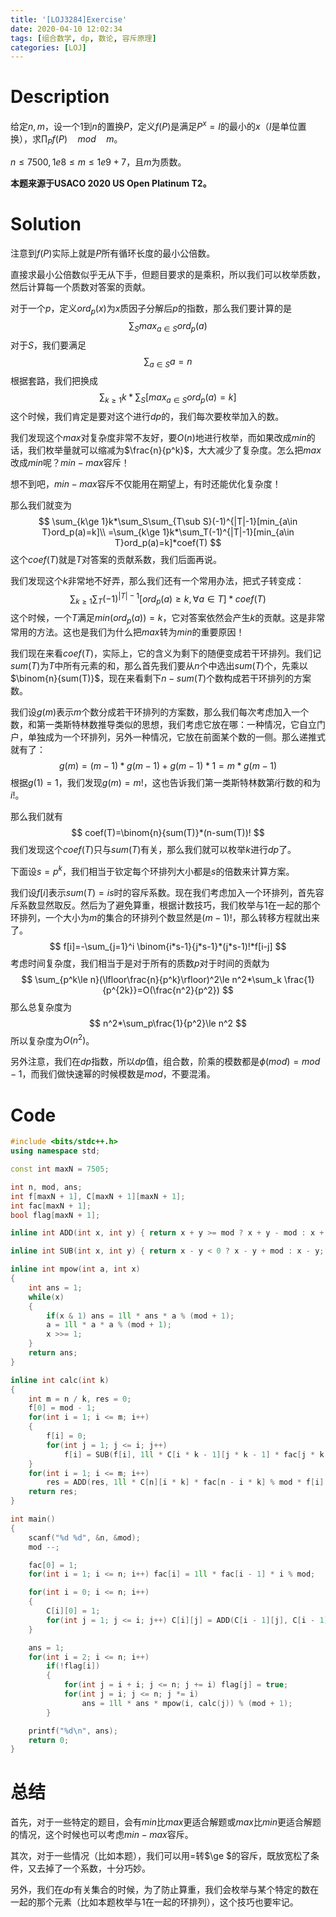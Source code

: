 ```yaml
---
title: '[LOJ3284]Exercise'
date: 2020-04-10 12:02:34
tags: [组合数学, dp, 数论, 容斥原理]
categories: [LOJ]
---
```


# Description

给定$n,m$，设一个$1$到$n$的置换$P$，定义$f(P)$是满足$P^x=I$的最小的$x$（$I$是单位置换），求$\prod_P f(P)\quad mod\quad m$。

$n\le 7500,1e8\le m\le 1e9+7$，且$m$为质数。

**本题来源于USACO 2020 US Open Platinum T2。**

<!--more-->

# Solution

注意到$f(P)$实际上就是$P$所有循环长度的最小公倍数。

直接求最小公倍数似乎无从下手，但题目要求的是乘积，所以我们可以枚举质数，然后计算每一个质数对答案的贡献。

对于一个$p$，定义$ord_p(x)$为$x$质因子分解后$p$的指数，那么我们要计算的是
$$
\sum_Smax_{a\in S} ord_p(a)
$$
对于$S$，我们要满足
$$
\sum_{a\in S}a=n
$$
根据套路，我们把换成
$$
\sum_{k\ge 1}k*\sum_S[max_{a\in S}ord_p(a)=k]
$$
这个时候，我们肯定是要对这个进行$dp$的，我们每次要枚举加入的数。

我们发现这个$max$对复杂度非常不友好，要$O(n)$地进行枚举，而如果改成$min$的话，我们枚举量就可以缩减为$\frac{n}{p^k}$，大大减少了复杂度。怎么把$max$改成$min$呢？$min-max$容斥！

想不到吧，$min-max$容斥不仅能用在期望上，有时还能优化复杂度！

那么我们就变为
$$
\sum_{k\ge 1}k*\sum_S\sum_{T\sub S}(-1)^{|T|-1}[min_{a\in T}ord_p(a)=k]\\
=\sum_{k\ge 1}k*\sum_T(-1)^{|T|-1}[min_{a\in T}ord_p(a)=k]*coef(T)
$$
这个$coef(T)$就是$T$对答案的贡献系数，我们后面再说。

我们发现这个$k$非常地不好弄，那么我们还有一个常用办法，把式子转变成：
$$
\sum_{k\ge 1}\sum_T(-1)^{|T|-1}[ord_p(a)\ge k,\forall a\in T]*coef(T)
$$
这个时候，一个$T$满足$min(ord_p(a))=k$，它对答案依然会产生$k$的贡献。这是非常常用的方法。这也是我们为什么把$max$转为$min$的重要原因！

我们现在来看$coef(T)$，实际上，它的含义为剩下的随便变成若干环排列。我们记$sum(T)$为$T$中所有元素的和，那么首先我们要从$n$个中选出$sum(T)$个，先乘以$\binom{n}{sum(T)}$，现在来看剩下$n-sum(T)$个数构成若干环排列的方案数。

我们设$g(m)$表示$m$个数分成若干环排列的方案数，那么我们每次考虑加入一个数，和第一类斯特林数推导类似的思想，我们考虑它放在哪：一种情况，它自立门户，单独成为一个环排列，另外一种情况，它放在前面某个数的一侧。那么递推式就有了：
$$
g(m)=(m-1)*g(m-1)+g(m-1)*1=m*g(m-1)
$$
根据$g(1)=1$，我们发现$g(m)=m!$，这也告诉我们第一类斯特林数第$i$行数的和为$i!$。

那么我们就有
$$
coef(T)=\binom{n}{sum(T)}*(n-sum(T))!
$$
我们发现这个$coef(T)$只与$sum(T)$有关，那么我们就可以枚举$k$进行$dp$了。

下面设$s=p^k$，我们相当于钦定每个环排列大小都是$s$的倍数来计算方案。

我们设$f[i]$表示$sum(T)=is$时的容斥系数。现在我们考虑加入一个环排列，首先容斥系数显然取反。然后为了避免算重，根据计数技巧，我们枚举与$1$在一起的那个环排列，一个大小为$m$的集合的环排列个数显然是$(m-1)!$，那么转移方程就出来了。
$$
f[i]=-\sum_{j=1}^i \binom{i*s-1}{j*s-1}*(j*s-1)!*f[i-j]
$$
考虑时间复杂度，我们相当于是对于所有的质数$p$对于时间的贡献为
$$
\sum_{p^k\le n}(\lfloor\frac{n}{p^k}\rfloor)^2\le n^2*\sum_k \frac{1}{p^{2k}}=O(\frac{n^2}{p^2})
$$
那么总复杂度为
$$
n^2*\sum_p\frac{1}{p^2}\le n^2
$$
所以复杂度为$O(n^2)$。

另外注意，我们在$dp$指数，所以$dp$值，组合数，阶乘的模数都是$\phi(mod)=mod-1$，而我们做快速幂的时候模数是$mod$，不要混淆。

# Code

```c++
#include <bits/stdc++.h>
using namespace std;

const int maxN = 7505;

int n, mod, ans;
int f[maxN + 1], C[maxN + 1][maxN + 1];
int fac[maxN + 1];
bool flag[maxN + 1];

inline int ADD(int x, int y) { return x + y >= mod ? x + y - mod : x + y; }

inline int SUB(int x, int y) { return x - y < 0 ? x - y + mod : x - y; }

inline int mpow(int a, int x)
{
	int ans = 1;
	while(x)
	{
		if(x & 1) ans = 1ll * ans * a % (mod + 1);
		a = 1ll * a * a % (mod + 1);
		x >>= 1;
	}
	return ans;
}

inline int calc(int k)
{
	int m = n / k, res = 0;
	f[0] = mod - 1;
	for(int i = 1; i <= m; i++)
	{
		f[i] = 0;
		for(int j = 1; j <= i; j++)
			f[i] = SUB(f[i], 1ll * C[i * k - 1][j * k - 1] * fac[j * k - 1] % mod * f[i - j] % mod); 
	}
	for(int i = 1; i <= m; i++)
		res = ADD(res, 1ll * C[n][i * k] * fac[n - i * k] % mod * f[i] % mod);
	return res;
}

int main()
{
	scanf("%d %d", &n, &mod);
	mod --;

	fac[0] = 1;
	for(int i = 1; i <= n; i++) fac[i] = 1ll * fac[i - 1] * i % mod;

	for(int i = 0; i <= n; i++)
	{
		C[i][0] = 1;
		for(int j = 1; j <= i; j++) C[i][j] = ADD(C[i - 1][j], C[i - 1][j - 1]);
	}

	ans = 1;
	for(int i = 2; i <= n; i++)
		if(!flag[i])
		{
			for(int j = i + i; j <= n; j += i) flag[j] = true;
			for(int j = i; j <= n; j *= i)
				ans = 1ll * ans * mpow(i, calc(j)) % (mod + 1);
		}

	printf("%d\n", ans);
	return 0;
}
```

# 总结

首先，对于一些特定的题目，会有$min$比$max$更适合解题或$max$比$min$更适合解题的情况，这个时候也可以考虑$min-max$容斥。

其次，对于一些情况（比如本题），我们可以用$=$转$\ge $的容斥，既放宽松了条件，又去掉了一个系数，十分巧妙。

另外，我们在$dp$有关集合的时候，为了防止算重，我们会枚举与某个特定的数在一起的那个元素（比如本题枚举与$1$在一起的环排列），这个技巧也要牢记。